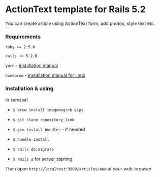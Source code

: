 # ActionText template for Rails 5.2

You can create article using ActionText form, add photos, style text etc.

### Requirements

`ruby >= 2.5.0`

`rails ~> 5.2.0`

`yarn` - [installation manual](https://yarnpkg.com/lang/en/docs/install/#windows-stable) 

`homebrew` - [installation manual for linux](https://docs.brew.sh/Homebrew-on-Linux)

### Installation & using

In `terminal`

- `$ brew install imagemagick vips`

- `$ git clone repository_link`

- `$ gem install bundler` - if needed

- `$ bundle install`

- `$ rails db:migrate`

- `$ rails s` for server starting

Then open `http://localhost:3000/articles/new` at your web-browser